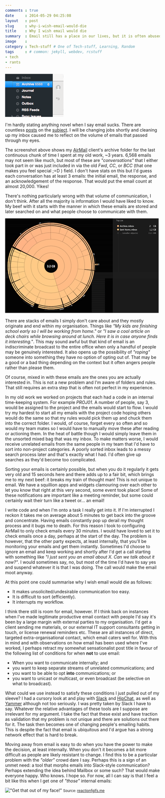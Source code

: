 ```yaml
---
comments : true
date     : 2014-05-29 04:25:08
layout   : post
slug     : why-i-wish-email-would-die
title    : Why I wish email would die
summary  : Email still has a place in our lives, but it is often abused and overused. At work, anyway. We can do better if we tried.
image    : 
category : Tech-stuff # One of Tech-stuff, Learning, Random
tags     : # common: jekyll, webdev, rcstuff
- tech
- rants
---
```


!["6,568 Archived emails"](/img/posts/why-i-wish-email-would-die/why-i-wish-email-would-die.png "6,568 Archived emails")

I'm hardly stating anything novel when I say email sucks. There are countless [posts](1) on the [subject](2). I will be changing jobs shortly and cleaning up my inbox caused me to reflect on the volume of emails that passed through my eyes.

The screenshot above shows my [AirMail](3) client's archive folder for the last continuous chunk of time I spent at my old work, ~3 years. 6,568 emails may not seem like much, but most of these are *"conversations"* that I either took part in or was just included in via the old *Fwd*, *CC*, or *BCC* (that one makes you feel special ;=D ) field. I don't have stats on this but I'd guess each conversation has at least 3 emails: the initial email, the response, and an acknowledgement of the response. That would put the email count at almost 20,000. Yikes!

There's nothing particularly wrong with that volume of communication, I don't think. After all the majority is information I would have liked to know. My beef with it starts with the manner in which these emails are stored and later searched on and what people choose to communicate with them.

!["Emails take up space"](/img/posts/why-i-wish-email-would-die/emails-take-up-space.png "Emails take up space")

There are stacks of emails I simply don't care about and they mostly originate and end within my organisation. Things like *"My kids are finishing school early so I will be working from home."* or *"I saw a cool article on deck chairs while browsing around at lunch. Here it is in case anyone finds it interesting."*. This may sound awful but that kind of email is an indiscriminate broadcast to the entire office when only a handful of people may be genuinely interested. It also opens up the possibility of *"roping"* someone into something they have no option of opting out of. That may be a good or a bad thing depending on the context but it often angers people rather than please them.

Of course, mixed in with these emails are the ones you are actually interested in. This is not a new problem and I'm aware of folders and rules. That still requires an extra step that is often not perfect in my experience.

In my old work we worked on projects that each had a code in an internal time-keeping system. For example *PROJ01*. A number of people, say 3, would be assigned to the project and the emails would start to flow. I would try my hardest to start all my emails with the project code hoping others would do the same so that my rules would pick them up and chuck them into the correct folder. I would, of course, forget every so often and so would my team mates so I would have to manually move these after reading or actioning them. In the heat of battle though I would simply leave them in the unsorted mixed bag that was my inbox. To make matters worse, I would receive unrelated emails from the same people in my team that I'd have to sort into non-project categories. A poorly sorted inbox leads to a messy search process later and that's exactly what I had. I'd often give up searches as they'd become too complicated.

Sorting your emails is certainly possible, but when you do it regularly it gets very old and 15 seconds here and there adds up to a fair bit, which brings me to my next beef: it breaks my train of thought man! This is not unique to email. We have a squillion apps and widgets clamouring over each other to let you know that right at this very second, some event took place! Some of these notifications are important like a meeting reminder, but some could certainly wait their turn like a tweet or... an email! 

I write code and when I'm onto a task I really get into it. If I'm interrupted I reckon it takes me on average about 5 minutes to get back into the groove and concentrate. Having emails constantly pop up derail my thought process and it bugs me to death. For this reason I took to configuring AirMail to only check emails every 30 minutes. I would have loved to set it to check emails once a day, perhaps at the start of the day. The problem is however, that the other party expects, at least internally, that you'll be monitoring your emails and get them instantly. Sometimes I'd choose to ignore an email and keep working and shortly after I'd get a call starting with something like *"I just sent you an email about X. Can we talk about it now?"*. I would sometimes say, no, but most of the time I'd have to say yes and suspend whatever it is that I was doing. The call would make the email moot anyway.

At this point one could summarise why I wish email would die as follows:

* It makes unsolicited/undesirable communication too easy.
* It is difficult to sort (efficiently).
* It interrupts my workflow.

I think there still is room for email, however. If I think back on instances when I've made legitimate productive email contact with people I'd say it's been by a large margin with external parties to my organisation. I'd get a client sending me materials, or our external IT support consultants getting in touch, or license renewal reminders etc. These are all instances of direct, targeted extra-organisational contact, which email caters well for. With this in mind and with observations on how email has been used where I've worked, I perhaps retract my somewhat sensationalist post title in favour of the following list of conditions for when **not** to use email:

* When you want to communicate internally; and
* you want to keep separate streams of unrelated communications; and
* you want to be able to opt **into** communications; or
* you want to unicast or multicast, or even broadcast (be selective on what to broadcast).

What could we use instead to satisfy these conditions I just pulled out of my sleeve? I had a cursory look at and play with [Slack](4) and [HipChat](5), as well as [Yammer](6) although not too seriously. I was pretty taken by Slack I have to say. Whatever the relative advantages of these tools are I suppose are irrelevant for my argument. I take the fact that these exist and have traction as validation that my problem is not unique and there are solutions out there for it. The task then becomes one of changing people's emailing habits. This is despite the fact that email is ubiquitous and I'd argue has a strong network effect that is hard to break.

Moving away from email is easy to do when you have the power to make the decision, at least internally. When you don't it becomes a bit more difficult as people are likely resistant to change. I find this to be a particular problem with the *"older"* crowd dare I say. Perhaps this is a sign of an unmet need: a tool that morphs emails into Slack-style communication? Perhaps extending the idea behind Mailbox or some such? That would make everyone happy. Who knows. I hope so. For now, all I can say is that I feel a bit like this when I get one of *"those"* internal emails:

!["Get that out of my face!"](http://reactiongifs.me/wp-content/uploads/2014/05/get-that-shit-out-of-my-face-vga-2012-commercial-samuel-l-jackson-baby-gif.gif "Get that out of my face!")
<small class="pull-left">Source: [reactionfgifs.me](8)</small>

[1]: http://blog.rescuetime.com/2013/02/16/can-we-talk-for-a-minute-about-why-email-sucks-so-much/
[2]: http://pando.com/2013/08/27/why-email-sucks-and-what-we-can-do-about-it/
[3]: http://airmailapp.com/
[4]: https://slack.com/
[5]: https://www.hipchat.com/
[6]: https://www.yammer.com/
[7]: http://www.mailboxapp.com/
[8]: http://reactiongifs.me/baby-dont-want-eat/
